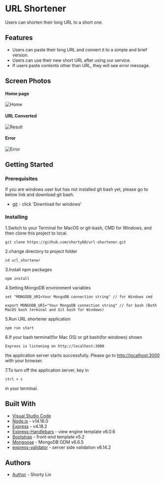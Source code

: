 # URL Shortener

Users can shorten their long URL to a short one.

## Features 

- Users can paste their long URL and convert it to a simple and brief version.
- Users can use their new short URL after using our service.
- If users paste contents other than URL, they will see error message. 

## Screen Photos

#### Home page

![Home](/images/index.jpg)

#### URL Converted

![Result](/images/result.jpg)

#### Error

![Error](/images/error.jpg)


## Getting Started 

### Prerequisites

If you are windows user but has not installed git bash yet, please go to below link and download git bash.

- [git](https://git-scm.com/) - click 'Download for windows'

### Installing

1.Switch to your Terminal for MacOS or git-bash, CMD for Windows, and then clone this project to local.

```
git clone https://github.com/shorty60/url-shortener.git
```

2.change directory to project folder

```
cd url_shortener
```

3.Install npm packages

```
npm install  
```

4.Setting MongoDB environment variables

```
set "MONGODB_URI=Your MongoDB connection string" // for Windows cmd

export MONGODB_URI="Your MongoDB connection string" // for bash (Both MacOS bash terminal and Git bash for Windows)

```


5.Run URL shortener application

```
npm run start  
```

6.If your bash terminal(for Mac OS) or git bash(for windows) shown

```
Express is listening on http://localhost:3000
```

the application server starts successfully. 
Please go to [http://localhost:3000](http://localhost:3000) with your browser.

7.To turn off the application server, key in

```
ctrl + c
```
in your terminal.

## Built With 

- [Visual Studio Code](https://visualstudio.microsoft.com/zh-hant/)
- [Node.js](https://nodejs.org/zh-tw/download/) - v14.16.0
- [Express](https://www.npmjs.com/package/express) - v4.18.2
- [Express-Handlebars](https://www.npmjs.com/package/express-handlebars) - view engine template v6.0.6
- [Bootstrap](https://getbootstrap.com/docs/5.2/getting-started/introduction/) - front-end template v5.2
- [Mongoose](https://mongoosejs.com/) - MongoDB ODM v6.6.5
- [express-validator](https://express-validator.github.io/docs/) - server side validation v6.14.2

## Authors 

- [Author](https://github.com/shorty60) - Shorty Lin
